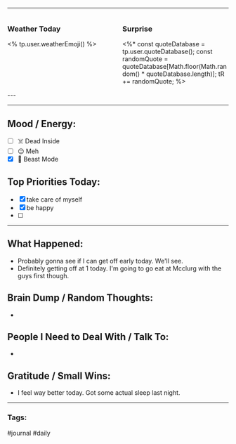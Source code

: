 
---

<div style="display: flex; justify-content: space-between; align-items: flex-start;">
  <div style="width: 48%;">
    <h3>Weather Today</h3>
    <p><% tp.user.weatherEmoji() %></p>
  </div>
  <div style="width: 48%;">
    <h3>Surprise</h3>
    <p><%*
      const quoteDatabase = tp.user.quoteDatabase();
      const randomQuote = quoteDatabase[Math.floor(Math.random() * quoteDatabase.length)];
      tR += randomQuote;
    %></p>
  </div>
</div>
---

---

## Mood / Energy:
- [ ] ☠️ Dead Inside
- [ ] 😐 Meh
- [x] 💪 Beast Mode

## Top Priorities Today:
- [x] take care of myself
- [x] be happy
- [ ] 

---

## What Happened:
- Probably gonna see if I can get off early today. We'll see.
- Definitely getting off at 1 today. I'm going to go eat at Mcclurg with the guys first though.

## Brain Dump / Random Thoughts:
- 

## People I Need to Deal With / Talk To:
- 

## Gratitude / Small Wins:
- I feel way better today. Got some actual sleep last night.

---

### Tags:
#journal #daily